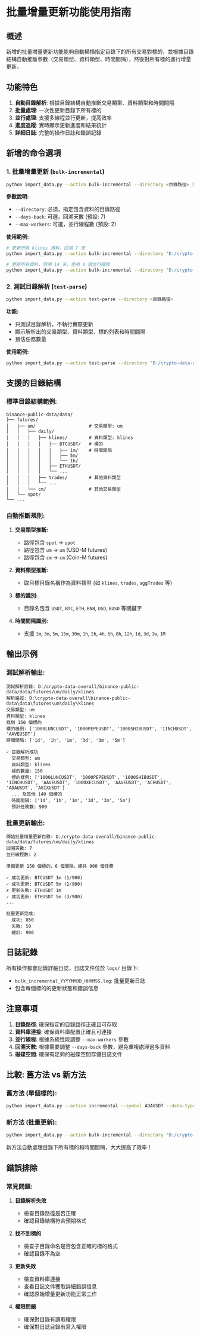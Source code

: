 # 批量增量更新功能使用指南

## 概述

新增的批量增量更新功能能夠自動掃描指定目錄下的所有交易對標的，並根據目錄結構自動推斷參數（交易類型、資料類型、時間間隔），然後對所有標的進行增量更新。

## 功能特色

1. **自動目錄解析**: 根據目錄結構自動推斷交易類型、資料類型和時間間隔
2. **批量處理**: 一次性更新目錄下所有標的
3. **並行處理**: 支援多線程並行更新，提高效率
4. **進度追蹤**: 實時顯示更新進度和結果統計
5. **詳細日誌**: 完整的操作日誌和錯誤記錄

## 新增的命令選項

### 1. 批量增量更新 (`bulk-incremental`)

```bash
python import_data.py --action bulk-incremental --directory <目錄路徑> [選項]
```

**參數說明:**
- `--directory`: 必須，指定包含資料的目錄路徑
- `--days-back`: 可選，回溯天數 (預設: 7)
- `--max-workers`: 可選，並行線程數 (預設: 2)

**使用範例:**
```bash
# 更新所有 klines 資料，回溯 7 天
python import_data.py --action bulk-incremental --directory "D:/crypto-data-overall/binance-public-data/data/futures/um/daily/klines"

# 更新所有資料，回溯 14 天，使用 4 個並行線程
python import_data.py --action bulk-incremental --directory "D:/crypto-data-overall/binance-public-data/data/futures/um/daily/klines" --days-back 14 --max-workers 4
```

### 2. 測試目錄解析 (`test-parse`)

```bash
python import_data.py --action test-parse --directory <目錄路徑>
```

**功能:**
- 只測試目錄解析，不執行實際更新
- 顯示解析出的交易類型、資料類型、標的列表和時間間隔
- 預估任務數量

**使用範例:**
```bash
python import_data.py --action test-parse --directory "D:/crypto-data-overall/binance-public-data/data/futures/um/daily/klines"
```

## 支援的目錄結構

### 標準目錄結構範例:
```
binance-public-data/data/
├── futures/
│   ├── um/                    # 交易類型: um
│   │   ├── daily/
│   │   │   ├── klines/        # 資料類型: klines
│   │   │   │   ├── BTCUSDT/   # 標的
│   │   │   │   │   ├── 1m/    # 時間間隔
│   │   │   │   │   ├── 5m/
│   │   │   │   │   └── 1h/
│   │   │   │   ├── ETHUSDT/
│   │   │   │   └── ...
│   │   │   ├── trades/        # 其他資料類型
│   │   │   └── ...
│   │   └── cm/                # 其他交易類型
│   └── spot/
└── ...
```

### 自動推斷規則:

1. **交易類型推斷:**
   - 路徑包含 `spot` → `spot`
   - 路徑包含 `um` → `um` (USD-M futures)
   - 路徑包含 `cm` → `cm` (Coin-M futures)

2. **資料類型推斷:**
   - 取目標目錄名稱作為資料類型 (如 `klines`, `trades`, `aggTrades` 等)

3. **標的識別:**
   - 目錄名包含 `USDT`, `BTC`, `ETH`, `BNB`, `USD`, `BUSD` 等關鍵字

4. **時間間隔識別:**
   - 支援 `1m`, `3m`, `5m`, `15m`, `30m`, `1h`, `2h`, `4h`, `6h`, `8h`, `12h`, `1d`, `3d`, `1w`, `1M`

## 輸出示例

### 測試解析輸出:
```
測試解析目錄: D:/crypto-data-overall/binance-public-data/data/futures/um/daily/klines
解析路徑: D:\crypto-data-overall\binance-public-data\data\futures\um\daily\klines
交易類型: um
資料類型: klines
找到 150 個標的
標的樣例: ['1000LUNCUSDT', '1000PEPEUSDT', '1000SHIBUSDT', '1INCHUSDT', 'AAVEUSDT']
時間間隔: ['1d', '1h', '1m', '3d', '3m', '5m']

✓ 目錄解析成功
  交易類型: um
  資料類型: klines
  標的數量: 150
  標的樣例: ['1000LUNCUSDT', '1000PEPEUSDT', '1000SHIBUSDT', '1INCHUSDT', 'AAVEUSDT', '1000XECUSDT', 'AAVEUSDT', 'ACHUSDT', 'ADAUSDT', 'AGIXUSDT']
  ... 及其他 140 個標的
  時間間隔: ['1d', '1h', '1m', '3d', '3m', '5m']
  預計任務數: 900
```

### 批量更新輸出:
```
開始批量增量更新目錄: D:/crypto-data-overall/binance-public-data/data/futures/um/daily/klines
回溯天數: 7
並行線程數: 2

準備更新 150 個標的，6 個間隔，總共 900 個任務

✓ 成功更新: BTCUSDT 1m (1/900)
✓ 成功更新: BTCUSDT 5m (2/900)
✗ 更新失敗: ETHUSDT 1m
✓ 成功更新: ETHUSDT 5m (3/900)
...

批量更新完成:
  成功: 850
  失敗: 50
  總計: 900
```

## 日誌記錄

所有操作都會記錄詳細日誌，日誌文件位於 `logs/` 目錄下:
- `bulk_incremental_YYYYMMDD_HHMMSS.log`: 批量更新日誌
- 包含每個標的的更新狀態和錯誤信息

## 注意事項

1. **目錄路徑**: 確保指定的目錄路徑正確且可存取
2. **資料庫連接**: 確保資料庫配置正確且可連接
3. **並行線程**: 根據系統性能調整 `--max-workers` 參數
4. **回溯天數**: 根據需要調整 `--days-back` 參數，避免重複處理過多資料
5. **磁碟空間**: 確保有足夠的磁碟空間存儲日誌文件

## 比較: 舊方法 vs 新方法

### 舊方法 (單個標的):
```bash
python import_data.py --action incremental --symbol ADAUSDT --data-type klines --trading-type um --interval 1m --days-back 7
```

### 新方法 (批量更新):
```bash
python import_data.py --action bulk-incremental --directory "D:/crypto-data-overall/binance-public-data/data/futures/um/daily/klines" --days-back 7
```

新方法自動處理目錄下所有標的和時間間隔，大大提高了效率！

## 錯誤排除

### 常見問題:

1. **目錄解析失敗**
   - 檢查目錄路徑是否正確
   - 確認目錄結構符合預期格式

2. **找不到標的**
   - 檢查子目錄命名是否包含正確的標的格式
   - 確認目錄不為空

3. **更新失敗**
   - 檢查資料庫連接
   - 查看日誌文件獲取詳細錯誤信息
   - 確認原始增量更新功能正常工作

4. **權限問題**
   - 確保對目錄有讀取權限
   - 確保對日誌目錄有寫入權限
